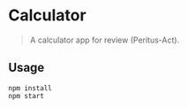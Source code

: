 # Calculator

> A calculator app for review (Peritus-Act).

## Usage

```
npm install
npm start
```

